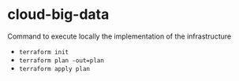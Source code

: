 # cloud-big-data

Command to execute locally the implementation of the infrastructure
- `terraform init`
- `terraform plan -out=plan`
- `terraform apply plan`